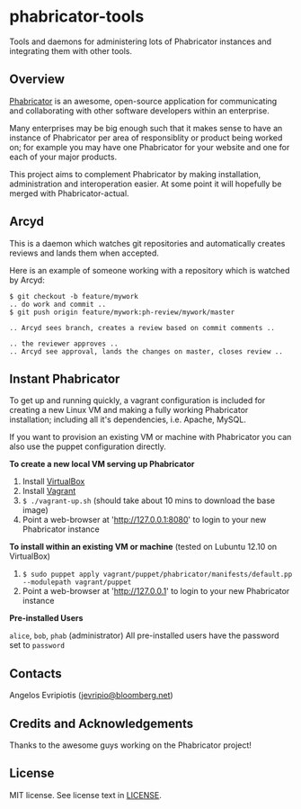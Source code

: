 phabricator-tools
=================

Tools and daemons for administering lots of Phabricator instances and
integrating them with other tools.

Overview
--------

[Phabricator](http://phabricator.org/) is an awesome, open-source application
for communicating and collaborating with other software developers within an 
enterprise.

Many enterprises may be big enough such that it makes sense to have
an instance of Phabricator per area of responsiblity or product being
worked on; for example you may have one Phabricator for your website
and one for each of your major products.

This project aims to complement Phabricator by making installation,
administration and interoperation easier.  At some point it will
hopefully be merged with Phabricator-actual.

Arcyd
-----

This is a daemon which watches git repositories and automatically creates reviews and lands them when accepted.

Here is an example of someone working with a repository which is watched by Arcyd:

    $ git checkout -b feature/mywork
    .. do work and commit ..
    $ git push origin feature/mywork:ph-review/mywork/master
    
    .. Arcyd sees branch, creates a review based on commit comments ..
    
    .. the reviewer approves ..
    .. Arcyd see approval, lands the changes on master, closes review ..

Instant Phabricator
-------------------

To get up and running quickly, a vagrant configuration is included for
creating a new Linux VM and making a fully working Phabricator installation;
including all it's dependencies, i.e. Apache, MySQL.

If you want to provision an existing VM or machine with Phabricator you can
also use the puppet configuration directly.

__To create a new local VM serving up Phabricator__

1. Install [VirtualBox](https://www.virtualbox.org/)
2. Install [Vagrant](http://www.vagrantup.com/)
3. ```$ ./vagrant-up.sh```
(should take about 10 mins to download the base image)
4. Point a web-browser at 'http://127.0.0.1:8080' to login to your new Phabricator instance

__To install within an existing VM or machine__
(tested on Lubuntu 12.10 on VirtualBox)

1. `$ sudo puppet apply vagrant/puppet/phabricator/manifests/default.pp --modulepath vagrant/puppet`
2. Point a web-browser at 'http://127.0.0.1' to login to your new Phabricator instance

__Pre-installed Users__

`alice`, `bob`, `phab` (administrator)
All pre-installed users have the password set to `password`

Contacts
--------

Angelos Evripiotis (jevripio@bloomberg.net)

Credits and Acknowledgements
----------------------------

Thanks to the awesome guys working on the Phabricator project!

License
-------

MIT license. See license text in [LICENSE](https://github.com/bloomberg/phabricator-tools/blob/master/LICENSE).
